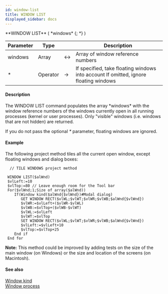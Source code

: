 ```yaml
---
id: window-list
title: WINDOW LIST
displayed_sidebar: docs
---
```


<!--REF #_command_.WINDOW LIST.Syntax-->**WINDOW LIST** ( *windows* {; *} )<!-- END REF-->
<!--REF #_command_.WINDOW LIST.Params-->
| Parameter | Type |  | Description |
| --- | --- | --- | --- |
| windows | Array | <-> | Array of window reference numbers |
| * | Operator | -> | If specified, take floating windows into account If omitted, ignore floating windows |

<!-- END REF-->

#### Description 

<!--REF #_command_.WINDOW LIST.Summary-->The WINDOW LIST command populates the array *windows* with the window reference numbers of the windows currently open in all running processes (kernel or user processes).<!-- END REF--> Only "visible" windows (i.e. windows that are not hidden) are returned. 

If you do not pass the optional *\** parameter, floating windows are ignored.

#### Example 

The following project method tiles all the current open window, except floating windows and dialog boxes:

```4d
  // TILE WINDOWS project method
 
 WINDOW LIST($alWnd)
 $vlLeft:=10
 $vlTop:=80 // Leave enough room for the Tool bar
 For($vlWnd;1;Size of array($alWnd))
    If(Window kind($alWnd{$vlWnd})#Modal dialog)
       GET WINDOW RECT($vlWL;$vlWT;$vlWR;$vlWB;$alWnd{$vlWnd})
       $vlWR:=$vlLeft+($vlWR-$vlWL)
       $vlWB:=$vlTop+($vlWB-$vlWT)
       $vlWL:=$vlLeft
       $vlWT:=$vlTop
       SET WINDOW RECT($vlWL;$vlWT;$vlWR;$vlWB;$alWnd{$vlWnd})
       $vlLeft:=$vlLeft+10
       $vlTop:=$vlTop+25
    End if
 End for
```

**Note:** This method could be improved by adding tests on the size of the main window (on Windows) or the size and location of the screens (on Macintosh).

#### See also 

[Window kind](window-kind.md)  
[Window process](window-process.md)  